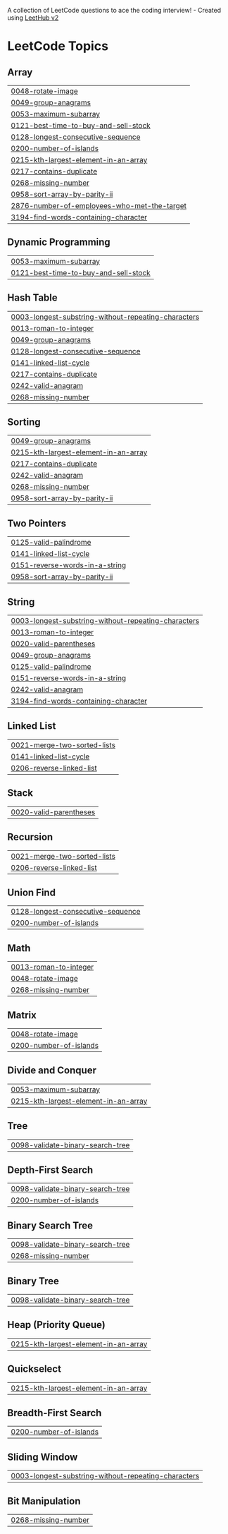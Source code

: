 A collection of LeetCode questions to ace the coding interview! - Created using [LeetHub v2](https://github.com/arunbhardwaj/LeetHub-2.0)
<!---LeetCode Topics Start-->
# LeetCode Topics
## Array
|  |
| ------- |
| [0048-rotate-image](https://github.com/abhishekdk62/LEETCODE_ABHISHEK/tree/master/0048-rotate-image) |
| [0049-group-anagrams](https://github.com/abhishekdk62/LEETCODE_ABHISHEK/tree/master/0049-group-anagrams) |
| [0053-maximum-subarray](https://github.com/abhishekdk62/LEETCODE_ABHISHEK/tree/master/0053-maximum-subarray) |
| [0121-best-time-to-buy-and-sell-stock](https://github.com/abhishekdk62/LEETCODE_ABHISHEK/tree/master/0121-best-time-to-buy-and-sell-stock) |
| [0128-longest-consecutive-sequence](https://github.com/abhishekdk62/LEETCODE_ABHISHEK/tree/master/0128-longest-consecutive-sequence) |
| [0200-number-of-islands](https://github.com/abhishekdk62/LEETCODE_ABHISHEK/tree/master/0200-number-of-islands) |
| [0215-kth-largest-element-in-an-array](https://github.com/abhishekdk62/LEETCODE_ABHISHEK/tree/master/0215-kth-largest-element-in-an-array) |
| [0217-contains-duplicate](https://github.com/abhishekdk62/LEETCODE_ABHISHEK/tree/master/0217-contains-duplicate) |
| [0268-missing-number](https://github.com/abhishekdk62/LEETCODE_ABHISHEK/tree/master/0268-missing-number) |
| [0958-sort-array-by-parity-ii](https://github.com/abhishekdk62/LEETCODE_ABHISHEK/tree/master/0958-sort-array-by-parity-ii) |
| [2876-number-of-employees-who-met-the-target](https://github.com/abhishekdk62/LEETCODE_ABHISHEK/tree/master/2876-number-of-employees-who-met-the-target) |
| [3194-find-words-containing-character](https://github.com/abhishekdk62/LEETCODE_ABHISHEK/tree/master/3194-find-words-containing-character) |
## Dynamic Programming
|  |
| ------- |
| [0053-maximum-subarray](https://github.com/abhishekdk62/LEETCODE_ABHISHEK/tree/master/0053-maximum-subarray) |
| [0121-best-time-to-buy-and-sell-stock](https://github.com/abhishekdk62/LEETCODE_ABHISHEK/tree/master/0121-best-time-to-buy-and-sell-stock) |
## Hash Table
|  |
| ------- |
| [0003-longest-substring-without-repeating-characters](https://github.com/abhishekdk62/LEETCODE_ABHISHEK/tree/master/0003-longest-substring-without-repeating-characters) |
| [0013-roman-to-integer](https://github.com/abhishekdk62/LEETCODE_ABHISHEK/tree/master/0013-roman-to-integer) |
| [0049-group-anagrams](https://github.com/abhishekdk62/LEETCODE_ABHISHEK/tree/master/0049-group-anagrams) |
| [0128-longest-consecutive-sequence](https://github.com/abhishekdk62/LEETCODE_ABHISHEK/tree/master/0128-longest-consecutive-sequence) |
| [0141-linked-list-cycle](https://github.com/abhishekdk62/LEETCODE_ABHISHEK/tree/master/0141-linked-list-cycle) |
| [0217-contains-duplicate](https://github.com/abhishekdk62/LEETCODE_ABHISHEK/tree/master/0217-contains-duplicate) |
| [0242-valid-anagram](https://github.com/abhishekdk62/LEETCODE_ABHISHEK/tree/master/0242-valid-anagram) |
| [0268-missing-number](https://github.com/abhishekdk62/LEETCODE_ABHISHEK/tree/master/0268-missing-number) |
## Sorting
|  |
| ------- |
| [0049-group-anagrams](https://github.com/abhishekdk62/LEETCODE_ABHISHEK/tree/master/0049-group-anagrams) |
| [0215-kth-largest-element-in-an-array](https://github.com/abhishekdk62/LEETCODE_ABHISHEK/tree/master/0215-kth-largest-element-in-an-array) |
| [0217-contains-duplicate](https://github.com/abhishekdk62/LEETCODE_ABHISHEK/tree/master/0217-contains-duplicate) |
| [0242-valid-anagram](https://github.com/abhishekdk62/LEETCODE_ABHISHEK/tree/master/0242-valid-anagram) |
| [0268-missing-number](https://github.com/abhishekdk62/LEETCODE_ABHISHEK/tree/master/0268-missing-number) |
| [0958-sort-array-by-parity-ii](https://github.com/abhishekdk62/LEETCODE_ABHISHEK/tree/master/0958-sort-array-by-parity-ii) |
## Two Pointers
|  |
| ------- |
| [0125-valid-palindrome](https://github.com/abhishekdk62/LEETCODE_ABHISHEK/tree/master/0125-valid-palindrome) |
| [0141-linked-list-cycle](https://github.com/abhishekdk62/LEETCODE_ABHISHEK/tree/master/0141-linked-list-cycle) |
| [0151-reverse-words-in-a-string](https://github.com/abhishekdk62/LEETCODE_ABHISHEK/tree/master/0151-reverse-words-in-a-string) |
| [0958-sort-array-by-parity-ii](https://github.com/abhishekdk62/LEETCODE_ABHISHEK/tree/master/0958-sort-array-by-parity-ii) |
## String
|  |
| ------- |
| [0003-longest-substring-without-repeating-characters](https://github.com/abhishekdk62/LEETCODE_ABHISHEK/tree/master/0003-longest-substring-without-repeating-characters) |
| [0013-roman-to-integer](https://github.com/abhishekdk62/LEETCODE_ABHISHEK/tree/master/0013-roman-to-integer) |
| [0020-valid-parentheses](https://github.com/abhishekdk62/LEETCODE_ABHISHEK/tree/master/0020-valid-parentheses) |
| [0049-group-anagrams](https://github.com/abhishekdk62/LEETCODE_ABHISHEK/tree/master/0049-group-anagrams) |
| [0125-valid-palindrome](https://github.com/abhishekdk62/LEETCODE_ABHISHEK/tree/master/0125-valid-palindrome) |
| [0151-reverse-words-in-a-string](https://github.com/abhishekdk62/LEETCODE_ABHISHEK/tree/master/0151-reverse-words-in-a-string) |
| [0242-valid-anagram](https://github.com/abhishekdk62/LEETCODE_ABHISHEK/tree/master/0242-valid-anagram) |
| [3194-find-words-containing-character](https://github.com/abhishekdk62/LEETCODE_ABHISHEK/tree/master/3194-find-words-containing-character) |
## Linked List
|  |
| ------- |
| [0021-merge-two-sorted-lists](https://github.com/abhishekdk62/LEETCODE_ABHISHEK/tree/master/0021-merge-two-sorted-lists) |
| [0141-linked-list-cycle](https://github.com/abhishekdk62/LEETCODE_ABHISHEK/tree/master/0141-linked-list-cycle) |
| [0206-reverse-linked-list](https://github.com/abhishekdk62/LEETCODE_ABHISHEK/tree/master/0206-reverse-linked-list) |
## Stack
|  |
| ------- |
| [0020-valid-parentheses](https://github.com/abhishekdk62/LEETCODE_ABHISHEK/tree/master/0020-valid-parentheses) |
## Recursion
|  |
| ------- |
| [0021-merge-two-sorted-lists](https://github.com/abhishekdk62/LEETCODE_ABHISHEK/tree/master/0021-merge-two-sorted-lists) |
| [0206-reverse-linked-list](https://github.com/abhishekdk62/LEETCODE_ABHISHEK/tree/master/0206-reverse-linked-list) |
## Union Find
|  |
| ------- |
| [0128-longest-consecutive-sequence](https://github.com/abhishekdk62/LEETCODE_ABHISHEK/tree/master/0128-longest-consecutive-sequence) |
| [0200-number-of-islands](https://github.com/abhishekdk62/LEETCODE_ABHISHEK/tree/master/0200-number-of-islands) |
## Math
|  |
| ------- |
| [0013-roman-to-integer](https://github.com/abhishekdk62/LEETCODE_ABHISHEK/tree/master/0013-roman-to-integer) |
| [0048-rotate-image](https://github.com/abhishekdk62/LEETCODE_ABHISHEK/tree/master/0048-rotate-image) |
| [0268-missing-number](https://github.com/abhishekdk62/LEETCODE_ABHISHEK/tree/master/0268-missing-number) |
## Matrix
|  |
| ------- |
| [0048-rotate-image](https://github.com/abhishekdk62/LEETCODE_ABHISHEK/tree/master/0048-rotate-image) |
| [0200-number-of-islands](https://github.com/abhishekdk62/LEETCODE_ABHISHEK/tree/master/0200-number-of-islands) |
## Divide and Conquer
|  |
| ------- |
| [0053-maximum-subarray](https://github.com/abhishekdk62/LEETCODE_ABHISHEK/tree/master/0053-maximum-subarray) |
| [0215-kth-largest-element-in-an-array](https://github.com/abhishekdk62/LEETCODE_ABHISHEK/tree/master/0215-kth-largest-element-in-an-array) |
## Tree
|  |
| ------- |
| [0098-validate-binary-search-tree](https://github.com/abhishekdk62/LEETCODE_ABHISHEK/tree/master/0098-validate-binary-search-tree) |
## Depth-First Search
|  |
| ------- |
| [0098-validate-binary-search-tree](https://github.com/abhishekdk62/LEETCODE_ABHISHEK/tree/master/0098-validate-binary-search-tree) |
| [0200-number-of-islands](https://github.com/abhishekdk62/LEETCODE_ABHISHEK/tree/master/0200-number-of-islands) |
## Binary Search Tree
|  |
| ------- |
| [0098-validate-binary-search-tree](https://github.com/abhishekdk62/LEETCODE_ABHISHEK/tree/master/0098-validate-binary-search-tree) |
| [0268-missing-number](https://github.com/abhishekdk62/LEETCODE_ABHISHEK/tree/master/0268-missing-number) |
## Binary Tree
|  |
| ------- |
| [0098-validate-binary-search-tree](https://github.com/abhishekdk62/LEETCODE_ABHISHEK/tree/master/0098-validate-binary-search-tree) |
## Heap (Priority Queue)
|  |
| ------- |
| [0215-kth-largest-element-in-an-array](https://github.com/abhishekdk62/LEETCODE_ABHISHEK/tree/master/0215-kth-largest-element-in-an-array) |
## Quickselect
|  |
| ------- |
| [0215-kth-largest-element-in-an-array](https://github.com/abhishekdk62/LEETCODE_ABHISHEK/tree/master/0215-kth-largest-element-in-an-array) |
## Breadth-First Search
|  |
| ------- |
| [0200-number-of-islands](https://github.com/abhishekdk62/LEETCODE_ABHISHEK/tree/master/0200-number-of-islands) |
## Sliding Window
|  |
| ------- |
| [0003-longest-substring-without-repeating-characters](https://github.com/abhishekdk62/LEETCODE_ABHISHEK/tree/master/0003-longest-substring-without-repeating-characters) |
## Bit Manipulation
|  |
| ------- |
| [0268-missing-number](https://github.com/abhishekdk62/LEETCODE_ABHISHEK/tree/master/0268-missing-number) |
<!---LeetCode Topics End-->